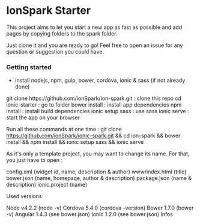 <h1>IonSpark Starter</h1>

This project aims to let you start a new app as fast as possible and add pages by copying folders to the spark folder.

Just clone it and you are ready to go! 
Feel free to open an issue for any question or suggestion you could have.


<h3>Getting started</h3>
<ul>
<li>install nodejs, npm, gulp, bower, cordova, ionic & sass (if not already done)</li>
</ul>
git clone https://github.com/ionSpark/ion-spark.git : clone this repo
cd ionic-starter : go to folder
bower install : install app dependencies
npm install : install build dependencies
ionic setup sass : use sass
ionic serve : start the app on your browser

Run all these commands at one time : git clone https://github.com/ionSpark/ionic-spark.git && cd ion-spark && bower install && npm install && ionic setup sass && ionic serve


As it's only a template project, you may want to change its name. For that, you just have to open :

config.xml (widget id, name, description & author)
www/index.html (title)
bower.json (name, homepage, author & description)
package.json (name & description)
ionic.project (name)



Used versions

Node v4.2.2 (node -v)
Cordova 5.4.0 (cordova -version)
Bower 1.7.0 (bower -v)
Angular 1.4.3 (see bower.json)
Ionic 1.2.0 (see bower.json)
Infos
